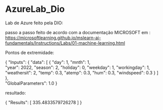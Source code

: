 # AzureLab_Dio
 
Lab de Azure feito pela DIO:

passo a passo feito de acordo com a documentação MICROSOFT em : https://microsoftlearning.github.io/mslearn-ai-fundamentals/Instructions/Labs/01-machine-learning.html

Pontos de extremidade: 

 {
   "Inputs": { 
     "data": [
       {
         "day": 1,
         "mnth": 1,   
         "year": 2022,
         "season": 2,
         "holiday": 0,
         "weekday": 1,
         "workingday": 1,
         "weathersit": 2, 
         "temp": 0.3, 
         "atemp": 0.3,
         "hum": 0.3,
         "windspeed": 0.3 
       }
     ]    
   },   
   "GlobalParameters": 1.0
 }

 resultado:

 {
  "Results": [
    335.4833579726278
  ]
}
